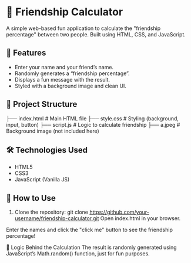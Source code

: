 # 💖 Friendship Calculator

A simple web-based fun application to calculate the "friendship percentage" between two people. Built using HTML, CSS, and JavaScript. 

## 🧩 Features
 
- Enter your name and your friend’s name.
- Randomly generates a “friendship percentage”. 
- Displays a fun message with the result.
- Styled with a background image and clean UI.

## 📂 Project Structure

├── index.html # Main HTML file
├── style.css # Styling (background, input, button)
├── script.js # Logic to calculate friendship
├── a.jpeg # Background image (not included here)

## 🛠 Technologies Used

- HTML5
- CSS3
- JavaScript (Vanilla JS)

## 📝 How to Use

1. Clone the repository:
   git clone https://github.com/your-username/friendship-calculator.git
Open index.html in your browser.

Enter the names and click the "click me" button to see the friendship percentage!

🧠 Logic Behind the Calculation
The result is randomly generated using JavaScript’s Math.random() function, just for fun purposes.
